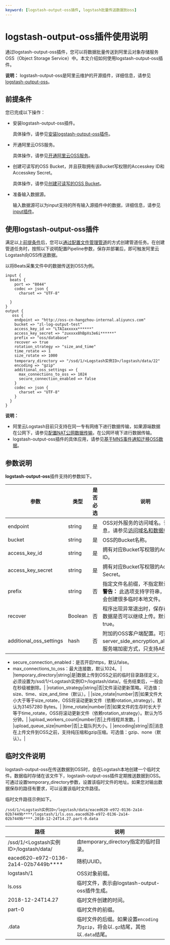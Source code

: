 ```yaml
---
keyword: [logstash-output-oss插件, logstash批量传送数据到oss]
---
```


# logstash-output-oss插件使用说明

通过logstash-output-oss插件，您可以将数据批量传送到阿里云对象存储服务OSS（Object Storage Service）中。本文介绍如何使用logstash-output-oss插件。

**说明：** logstash-output-oss是阿里云维护的开源插件，详细信息，请参见[logstash-output-oss](https://github.com/aliyun/logstash-output-oss)。

## 前提条件

您已完成以下操作：

-   安装logstash-output-oss插件。

    具体操作，请参见[安装logstash-output-oss插件](/cn.zh-CN/Logstash/插件配置/安装Logstash插件.md)。

-   开通阿里云OSS服务。

    具体操作，请参见[开通阿里云OSS服务](/cn.zh-CN/控制台用户指南/开通OSS服务.md)。

-   创建可读写的OSS Bucket，并且获取拥有该Bucket写权限的Accesskey ID和Accesskey Secret。

    具体操作，请参见[创建可读写的OSS Bucket](/cn.zh-CN/快速入门/控制台快速入门/创建存储空间.md)。

-   准备输入数据源。

    输入数据源可以为input支持的所有输入源插件中的数据，详细信息，请参见[input插件](https://www.elastic.co/guide/en/logstash/6.7/input-plugins.html)。


## 使用logstash-output-oss插件

满足以上[前提条件](#section_zfj_hlf_x98)后，您可以[通过配置文件管理管道](/cn.zh-CN/Logstash/管道任务管理/通过配置文件管理管道.md)的方式创建管道任务。在创建管道任务时，按照以下说明配置Pipeline参数，保存并部署后，即可触发阿里云Logstash向OSS传送数据。

以将Beats采集文件中的数据传送到OSS为例。

```
input {
  beats {
    port => "8044"
    codec => json {
      charset => "UTF-8"

  }
}
output {
   oss {
    endpoint => "http://oss-cn-hangzhou-internal.aliyuncs.com"              
    bucket => "zl-log-output-test"                          
    access_key_id => "LTAIaxxxxx******"                 
    access_key_secret => "zuxxxx8hBpXs3e6i******"         
    prefix => "oss/database"                         
    recover => true                                      
    rotation_strategy => "size_and_time"                  
    time_rotate => 1                                     
    size_rotate => 1000
    temporary_directory => "/ssd/1/<Logstash实例ID>/logstash/data/22"                            
    encoding => "gzip"                                 
    additional_oss_settings => {
      max_connections_to_oss => 1024                      
      secure_connection_enabled => false                  
    }
    codec => json {
      charset => "UTF-8"
    }
  }
}
```

**说明：**

-   阿里云Logstash目前只支持在同一专有网络下进行数据传输，如果源端数据在公网下，请参见[配置NAT公网数据传输](/cn.zh-CN/Logstash/网络与安全/配置NAT公网数据传输.md)，在公网环境下进行数据传输。
-   logstash-output-oss插件的具体应用，请参见[基于MNS事件通知迁移OSS数据](/cn.zh-CN/最佳实践/存储产品数据迁移/基于MNS事件通知迁移OSS数据.md)。

## 参数说明

**logstash-output-oss**插件支持的参数如下。

|参数|类型|是否必选|说明|
|--|--|----|--|
|endpoint|string|是|OSS对外服务的访问域名。详细信息，请参见[访问域名和数据中心](/cn.zh-CN/开发指南/访问域名（Endpoint）/访问域名和数据中心.md)。|
|bucket|string|是|OSS的Bucket名称。|
|access\_key\_id|string|是|拥有对应Bucket写权限的Accesskey ID。|
|access\_key\_secret|string|是|拥有对应Bucket写权限的Accesskey Secret。|
|prefix|string|否|指定文件名前缀，不指定默认为空。 **警告：** 此选项支持字符串，因此可能会创建很多临时本地文件。 |
|recover|Boolean|否|程序出现异常退出时，保存在本地的数据是否可以继续上传。默认为true。|
|additional\_oss\_settings|hash|否|附加的OSS客户端配置。可选值： -   server\_side\_encryption\_algorithm：服务端加密方式，只支持AES256。
-   secure\_connection\_enabled：是否开启https，默认false。
-   max\_connections\_to\_oss：最大连接数，默认1024。 |
|temporary\_directory|string|是|数据上传到OSS之前的临时目录路径定义，必须设置为/ssd/1/<Logstash实例ID\>/logstash/data/。任务结束后，一般会在秒级被删除。|
|rotation\_strategy|string|否|文件滚动更新策略。可选值：size、time、size\_and\_time（默认）。|
|size\_rotate|number|否|如果文件大小大于等于size\_rotate，OSS将滚动更新文件（依赖rotation\_strategy）。默认为31457280 Bytes。|
|time\_rotate|number|否|如果文件的生存时长大于等于time\_rotate，OSS将滚动更新文件（依赖rotation\_strategy）。默认为15分钟。|
|upload\_workers\_count|number|否|上传线程并发数。|
|upload\_queue\_size|number|否|上载队列大小。|
|encoding|string|否|消息在上传文件到OSS之前，支持纯压缩和gzip压缩。可选值：gzip、none（默认）。|

## 临时文件说明

logstash-output-oss在传送数据到OSS时，会在Logstash本地创建一个临时文件。数据临时存储在该文件下，logstash-output-oss插件定期推送数据到OSS。可通过设置temporary\_directory参数，设置该临时文件的地址。如果您对输出数据保存的路径有要求，可以设置该临时文件路径。

临时文件路径示例如下。

```
/ssd/1/<Logstash实例ID>/logstash/data/eaced620-e972-0136-2a14-02b7449b****/logstash/1/ls.oss.eaced620-e972-0136-2a14-02b7449b****.2018-12-24T14.27.part-0.data
```

|路径|说明|
|--|--|
|/ssd/1/<Logstash实例ID\>/logstash/data/|由temporary\_directory指定的临时目录。|
|eaced620-e972-0136-2a14-02b7449b\*\*\*\*|随机UUID。|
|logstash/1|OSS对象前缀。|
|ls.oss|临时文件，表示由logstash-output-oss插件生成。|
|2018-12-24T14.27|临时文件创建的时间。|
|part-0|临时文件的前缀。|
|.data|临时文件的后缀。如果设置`encoding`为`gzip`，将会以`.gz`结尾，其他以`.data`结尾。|


